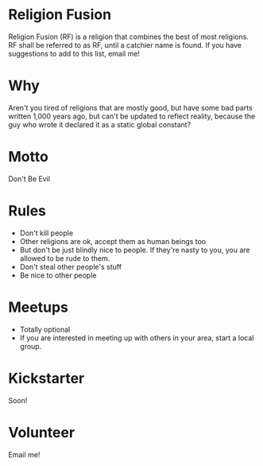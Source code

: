 # Religion Fusion
Religion Fusion (RF) is a religion that combines the best of most religions. RF shall be referred to as RF, until a catchier name is found. If you have suggestions to add to this list, email me!

# Why
Aren't you tired of religions that are mostly good, but have some bad parts written 1,000 years ago, but can't be updated to reflect reality, because the guy who wrote it declared it as a static global constant?

# Motto
Don't Be Evil

# Rules
* Don't kill people
* Other religions are ok, accept them as human beings too
* But don't be just blindly nice to people. If they're nasty to you, you are allowed to be rude to them.
* Don't steal other people's stuff
* Be nice to other people

# Meetups
* Totally optional
* If you are interested in meeting up with others in your area, start a local group.

# Kickstarter
Soon!

# Volunteer
Email me!
